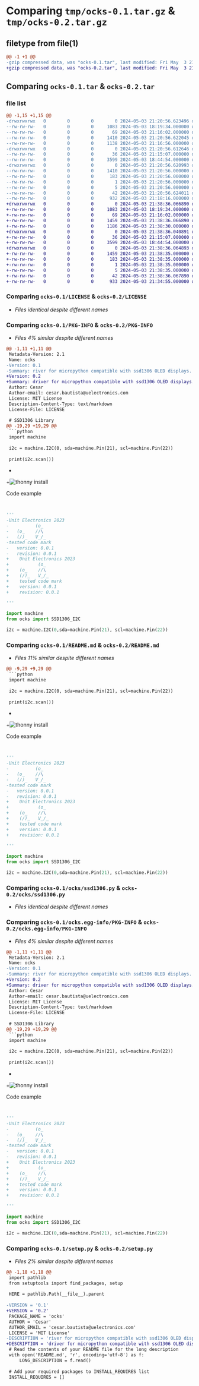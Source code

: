 # Comparing `tmp/ocks-0.1.tar.gz` & `tmp/ocks-0.2.tar.gz`

## filetype from file(1)

```diff
@@ -1 +1 @@
-gzip compressed data, was "ocks-0.1.tar", last modified: Fri May  3 21:20:56 2024, max compression
+gzip compressed data, was "ocks-0.2.tar", last modified: Fri May  3 21:38:36 2024, max compression
```

## Comparing `ocks-0.1.tar` & `ocks-0.2.tar`

### file list

```diff
@@ -1,15 +1,15 @@
-drwxrwxrwx   0        0        0        0 2024-05-03 21:20:56.623496 ocks-0.1/
--rw-rw-rw-   0        0        0     1083 2024-05-03 18:19:34.000000 ocks-0.1/LICENSE
--rw-rw-rw-   0        0        0       69 2024-05-03 21:16:02.000000 ocks-0.1/MANIFEST.in
--rw-rw-rw-   0        0        0     1410 2024-05-03 21:20:56.622045 ocks-0.1/PKG-INFO
--rw-rw-rw-   0        0        0     1138 2024-05-03 21:16:56.000000 ocks-0.1/README.md
-drwxrwxrwx   0        0        0        0 2024-05-03 21:20:56.612646 ocks-0.1/ocks/
--rw-rw-rw-   0        0        0       36 2024-05-03 21:15:07.000000 ocks-0.1/ocks/__init__.py
--rw-rw-rw-   0        0        0     3599 2024-05-03 18:44:54.000000 ocks-0.1/ocks/ssd1306.py
-drwxrwxrwx   0        0        0        0 2024-05-03 21:20:56.620993 ocks-0.1/ocks.egg-info/
--rw-rw-rw-   0        0        0     1410 2024-05-03 21:20:56.000000 ocks-0.1/ocks.egg-info/PKG-INFO
--rw-rw-rw-   0        0        0      183 2024-05-03 21:20:56.000000 ocks-0.1/ocks.egg-info/SOURCES.txt
--rw-rw-rw-   0        0        0        1 2024-05-03 21:20:56.000000 ocks-0.1/ocks.egg-info/dependency_links.txt
--rw-rw-rw-   0        0        0        5 2024-05-03 21:20:56.000000 ocks-0.1/ocks.egg-info/top_level.txt
--rw-rw-rw-   0        0        0       42 2024-05-03 21:20:56.624011 ocks-0.1/setup.cfg
--rw-rw-rw-   0        0        0      932 2024-05-03 21:18:16.000000 ocks-0.1/setup.py
+drwxrwxrwx   0        0        0        0 2024-05-03 21:38:36.066890 ocks-0.2/
+-rw-rw-rw-   0        0        0     1083 2024-05-03 18:19:34.000000 ocks-0.2/LICENSE
+-rw-rw-rw-   0        0        0       69 2024-05-03 21:16:02.000000 ocks-0.2/MANIFEST.in
+-rw-rw-rw-   0        0        0     1459 2024-05-03 21:38:36.066890 ocks-0.2/PKG-INFO
+-rw-rw-rw-   0        0        0     1186 2024-05-03 21:38:30.000000 ocks-0.2/README.md
+drwxrwxrwx   0        0        0        0 2024-05-03 21:38:36.040891 ocks-0.2/ocks/
+-rw-rw-rw-   0        0        0       36 2024-05-03 21:15:07.000000 ocks-0.2/ocks/__init__.py
+-rw-rw-rw-   0        0        0     3599 2024-05-03 18:44:54.000000 ocks-0.2/ocks/ssd1306.py
+drwxrwxrwx   0        0        0        0 2024-05-03 21:38:36.064893 ocks-0.2/ocks.egg-info/
+-rw-rw-rw-   0        0        0     1459 2024-05-03 21:38:35.000000 ocks-0.2/ocks.egg-info/PKG-INFO
+-rw-rw-rw-   0        0        0      183 2024-05-03 21:38:35.000000 ocks-0.2/ocks.egg-info/SOURCES.txt
+-rw-rw-rw-   0        0        0        1 2024-05-03 21:38:35.000000 ocks-0.2/ocks.egg-info/dependency_links.txt
+-rw-rw-rw-   0        0        0        5 2024-05-03 21:38:35.000000 ocks-0.2/ocks.egg-info/top_level.txt
+-rw-rw-rw-   0        0        0       42 2024-05-03 21:38:36.067890 ocks-0.2/setup.cfg
+-rw-rw-rw-   0        0        0      933 2024-05-03 21:34:55.000000 ocks-0.2/setup.py
```

### Comparing `ocks-0.1/LICENSE` & `ocks-0.2/LICENSE`

 * *Files identical despite different names*

### Comparing `ocks-0.1/PKG-INFO` & `ocks-0.2/PKG-INFO`

 * *Files 4% similar despite different names*

```diff
@@ -1,11 +1,11 @@
 Metadata-Version: 2.1
 Name: ocks
-Version: 0.1
-Summary: river for micropython compatible with ssd1306 OLED displays.
+Version: 0.2
+Summary: driver for micropython compatible with ssd1306 OLED displays.
 Author: Cesar
 Author-email: cesar.bautista@uelectronics.com
 License: MIT License
 Description-Content-Type: text/markdown
 License-File: LICENSE
 
 # SSD1306 Library
@@ -19,29 +19,29 @@
 ```python
 import machine
 
 i2c = machine.I2C(0, sda=machine.Pin(21), scl=machine.Pin(22))
 
 print(i2c.scan())
 ```
-
+![thonny install](./Images/ins.png)
 
 Code example
 
 ```py
 
 
 '''
-Unit Electronics 2023
-          (o_
-   (o_    //\
-   (/)_   V_/_ 
-tested code mark
-   version: 0.0.1
-   revision: 0.0.1
+    Unit Electronics 2023
+           (o_
+    (o_    //\
+    (/)_   V_/_ 
+    tested code mark
+    version: 0.0.1
+    revision: 0.0.1
 
 '''
 
 import machine
 from ocks import SSD1306_I2C
 
 i2c = machine.I2C(0,sda=machine.Pin(21), scl=machine.Pin(22))
```

### Comparing `ocks-0.1/README.md` & `ocks-0.2/README.md`

 * *Files 11% similar despite different names*

```diff
@@ -9,29 +9,29 @@
 ```python
 import machine
 
 i2c = machine.I2C(0, sda=machine.Pin(21), scl=machine.Pin(22))
 
 print(i2c.scan())
 ```
-
+![thonny install](./Images/ins.png)
 
 Code example
 
 ```py
 
 
 '''
-Unit Electronics 2023
-          (o_
-   (o_    //\
-   (/)_   V_/_ 
-tested code mark
-   version: 0.0.1
-   revision: 0.0.1
+    Unit Electronics 2023
+           (o_
+    (o_    //\
+    (/)_   V_/_ 
+    tested code mark
+    version: 0.0.1
+    revision: 0.0.1
 
 '''
 
 import machine
 from ocks import SSD1306_I2C
 
 i2c = machine.I2C(0,sda=machine.Pin(21), scl=machine.Pin(22))
```

### Comparing `ocks-0.1/ocks/ssd1306.py` & `ocks-0.2/ocks/ssd1306.py`

 * *Files identical despite different names*

### Comparing `ocks-0.1/ocks.egg-info/PKG-INFO` & `ocks-0.2/ocks.egg-info/PKG-INFO`

 * *Files 4% similar despite different names*

```diff
@@ -1,11 +1,11 @@
 Metadata-Version: 2.1
 Name: ocks
-Version: 0.1
-Summary: river for micropython compatible with ssd1306 OLED displays.
+Version: 0.2
+Summary: driver for micropython compatible with ssd1306 OLED displays.
 Author: Cesar
 Author-email: cesar.bautista@uelectronics.com
 License: MIT License
 Description-Content-Type: text/markdown
 License-File: LICENSE
 
 # SSD1306 Library
@@ -19,29 +19,29 @@
 ```python
 import machine
 
 i2c = machine.I2C(0, sda=machine.Pin(21), scl=machine.Pin(22))
 
 print(i2c.scan())
 ```
-
+![thonny install](./Images/ins.png)
 
 Code example
 
 ```py
 
 
 '''
-Unit Electronics 2023
-          (o_
-   (o_    //\
-   (/)_   V_/_ 
-tested code mark
-   version: 0.0.1
-   revision: 0.0.1
+    Unit Electronics 2023
+           (o_
+    (o_    //\
+    (/)_   V_/_ 
+    tested code mark
+    version: 0.0.1
+    revision: 0.0.1
 
 '''
 
 import machine
 from ocks import SSD1306_I2C
 
 i2c = machine.I2C(0,sda=machine.Pin(21), scl=machine.Pin(22))
```

### Comparing `ocks-0.1/setup.py` & `ocks-0.2/setup.py`

 * *Files 2% similar despite different names*

```diff
@@ -1,18 +1,18 @@
 import pathlib
 from setuptools import find_packages, setup
 
 HERE = pathlib.Path(__file__).parent
 
-VERSION = '0.1'
+VERSION = '0.2'
 PACKAGE_NAME = 'ocks'
 AUTHOR = 'Cesar'
 AUTHOR_EMAIL = 'cesar.bautista@uelectronics.com'
 LICENSE = 'MIT License'
-DESCRIPTION = 'river for micropython compatible with ssd1306 OLED displays.'
+DESCRIPTION = 'driver for micropython compatible with ssd1306 OLED displays.'
 # Read the contents of your README file for the long description
 with open('README.md', 'r', encoding='utf-8') as f:
     LONG_DESCRIPTION = f.read()
 
 # Add your required packages to INSTALL_REQUIRES list
 INSTALL_REQUIRES = []
```


